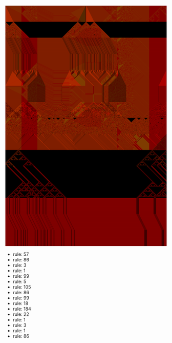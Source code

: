 ![photo](./output.png) 
 * rule: 57
* rule: 86
* rule: 3
* rule: 1
* rule: 99
* rule: 5
* rule: 105
* rule: 86
* rule: 99
* rule: 18
* rule: 184
* rule: 22
* rule: 1
* rule: 3
* rule: 1
* rule: 86
